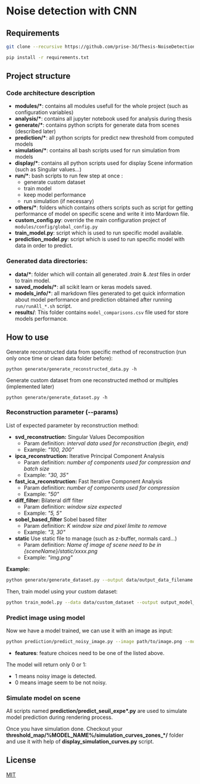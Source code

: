 # Noise detection with CNN

## Requirements

```bash
git clone --recursive https://github.com/prise-3d/Thesis-NoiseDetection-CNN.git
```

```bash
pip install -r requirements.txt
```

## Project structure

### Code architecture description

- **modules/\***: contains all modules usefull for the whole project (such as configuration variables)
- **analysis/\***: contains all jupyter notebook used for analysis during thesis
- **generate/\***: contains python scripts for generate data from scenes (described later)
- **prediction/\***: all python scripts for predict new threshold from computed models
- **simulation/\***: contains all bash scripts used for run simulation from models
- **display/\***: contains all python scripts used for display Scene information (such as Singular values...)
- **run/\***: bash scripts to run few step at once : 
  - generate custom dataset
  - train model
  - keep model performance
  - run simulation (if necessary)
- **others/\***: folders which contains others scripts such as script for getting performance of model on specific scene and write it into Mardown file.
- **custom_config.py**: override the main configuration project of `modules/config/global_config.py`
- **train_model.py**: script which is used to run specific model available.
- **prediction_model.py**: script which is used to run specific model with data in order to predict.

### Generated data directories:

- **data/\***: folder which will contain all generated *.train* & *.test* files in order to train model.
- **saved_models/\***: all scikit learn or keras models saved.
- **models_info/\***: all markdown files generated to get quick information about model performance and prediction obtained after running `run/runAll_*.sh` script.
- **results/**:  This folder contains `model_comparisons.csv` file used for store models performance.

## How to use

Generate reconstructed data from specific method of reconstruction (run only once time or clean data folder before):
```
python generate/generate_reconstructed_data.py -h
```

Generate custom dataset from one reconstructed method or multiples (implemented later)
```
python generate/generate_dataset.py -h
```

### Reconstruction parameter (--params)

List of expected parameter by reconstruction method:
- **svd_reconstruction:** Singular Values Decomposition
  - Param definition: *interval data used for reconstruction (begin, end)*
  - Example: *"100, 200"*
- **ipca_reconstruction:** Iterative Principal Component Analysis
  - Param definition: *number of components used for compression and batch size*
  - Example: *"30, 35"*
- **fast_ica_reconstruction:**  Fast Iterative Component Analysis
  - Param definition: *number of components used for compression*
  - Example: *"50"*
- **diff_filter:**  Bilateral diff filter
  - Param definition: *window size expected*
  - Example: *"5, 5"*
- **sobel_based_filter** Sobel based filter
  - Param definition: *K window size and pixel limite to remove*
  - Example: *"3, 30"*
- **static** Use static file to manage (such as z-buffer, normals card...)
  - Param definition: *Name of image of scene need to be in {sceneName}/static/xxxx.png*
  - Example: *"img.png"*

**__Example:__**
```bash
python generate/generate_dataset.py --output data/output_data_filename --features "svd_reconstruction, ipca_reconstruction, fast_ica_reconstruction" --renderer "maxwell" --scenes "A, D, G, H" --params "100, 200 :: 50, 10 :: 50" --nb_zones 10 --random 1
```


Then, train model using your custom dataset:
```bash
python train_model.py --data data/custom_dataset --output output_model_name
```

### Predict image using model

Now we have a model trained, we can use it with an image as input:

```bash
python prediction/predict_noisy_image.py --image path/to/image.png --model saved_models/xxxxxx.json --features 'svd_reconstruction' --params '100, 200'
```

- **features**: feature choices need to be one of the listed above.

The model will return only 0 or 1:
- 1 means noisy image is detected.
- 0 means image seem to be not noisy.

### Simulate model on scene

All scripts named **prediction/predict_seuil_expe\*.py** are used to simulate model prediction during rendering process.

Once you have simulation done. Checkout your **threshold_map/%MODEL_NAME%/simulation\_curves\_zones\_\*/** folder and use it with help of **display_simulation_curves.py** script.

## License

[MIT](https://github.com/prise-3d/Thesis-NoiseDetection-CNN/blob/master/LICENSE)